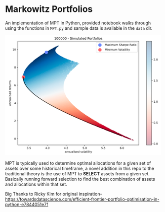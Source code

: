 # Markowitz Portfolios

An implementation of MPT in Python, provided notebook walks through using the functions in `MPT.py` and sample data is available in the `data` dir. 

![SimulatedFrontier](data/MPT-Sample100K.png)

MPT is typically used to determine optimal allocations for a given set of assets over some historical timeframe, a novel addition in this repo to the traditional theory is the use of MPT to **SELECT** assets from a given set. Basically running forward selection to find the best combination of assets and allocations within that set. 


Big Thanks to Ricky Kim for original inspiration- https://towardsdatascience.com/efficient-frontier-portfolio-optimisation-in-python-e7844051e7f



